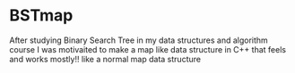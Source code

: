 # BSTmap
After studying Binary Search Tree in my data structures and algorithm course I was motivaited to make a map like data structure in C++ that feels and works mostly!! like a normal map data structure
